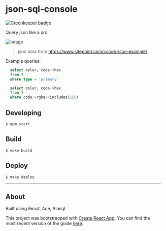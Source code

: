 # json-sql-console

[![Greenkeeper badge](https://badges.greenkeeper.io/kdabir/json-sql-console.svg)](https://greenkeeper.io/)

Query json like a pro


![image](https://user-images.githubusercontent.com/735240/31587511-917b035e-b200-11e7-92e2-2428acfaf9b9.png)

> json data from https://www.sitepoint.com/colors-json-example/

Example queries:

```SQL
  select color, code->hex 
  from ?
  where type = 'primary'
```

```SQL
  select color, code->hex 
  from ?
  where code->rgba->includes(255)
```

## Developing

    $ npm start

## Build

    $ make build

## Deploy 

    $ make deploy



---

## About

Built using React, Ace, Alasql

This project was bootstrapped with [Create React App](https://github.com/facebookincubator/create-react-app). You can find the most recent version of the guide [here](https://github.com/facebookincubator/create-react-app/blob/master/packages/react-scripts/template/README.md).


